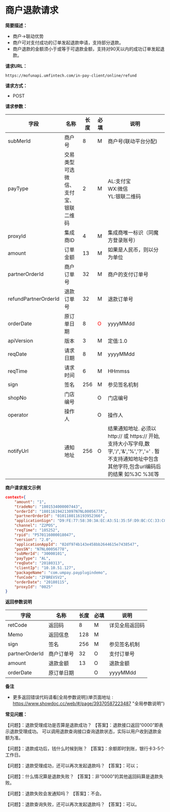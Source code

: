 # 商户退款请求
**简要描述：** 

- 商户->联动优势
- 商户可对支付成功的订单发起退款申请，支持部分退款。
- 商户退款的金额须小于或等于可退款金额，支持对90天以内的成功订单发起退款。

**请求URL：** 

`https://mofunapi.umfintech.com/in-pay-client/online/refund`

**请求方式：**
- POST 

**请求参数：** 

|	字段	|	名称	|	长度	|	必填	|	说明	|
|----|----|----|----|----|
|	subMerId	|	商户号	|	8	|	M	|	商户号(联动平台分配)	|
|	payType	|	交易类型可选微信、支付宝、银联二维码	|	2	|	M	|	AL:支付宝<br>WX:微信<br>YL:银联二维码	|
|	proxyId	|	集成商ID	|	4	|	M	|	集成商唯一标识（同魔方登录账号）	|
|	amount	|	订单金额	|	13	|	M	|	如果是人民币，则以分为单位	|
|	partnerOrderId	|	商户订单号	|	32	|	M	|	商户的支付订单号	|
|	refundPartnerOrderId	|	退款订单号	|	32	|	M	|	退款订单号	|
|	orderDate	|	原订单日期	|	8	|	<span style="color:red">O	</span>|	yyyyMMdd	|
|	apiVersion	|	版本	|	3	|	M	|	定值:1.0	|
|	reqDate	|	请求日期	|	8	|	M	|	yyyyMMdd	|
|	reqTime	|	请求时间	|	6	|	M	|	HHmmss	|
|	sign	|	签名	|	256	|	M	|	参见签名机制	|
|	shopNo	|	门店编号	|		|	O	|	门店编号	|
|	operator	|	操作人	|		|	O	|	操作人	|
|	notifyUrl	|	通知地址	|	256	|	O	| 	结果通知地址. 必须以 http:// 或 https:// 开始, 支持大小写字母,数字,'/','&','%','?','=' . 暂不支持通知地址中包含其他字符,包含url编码后的结果 如%3C %3E等	|

 **商户请求报文示例**

```json
context={
	"amount": "1",
	"tradeNo": "1801534000007443",
	"orderId": "180116194213097N7NL00056778",
	"partnerOrderId": "0101180116193952366",
	"applicationSign": "D9:FE:77:58:30:3A:EC:A3:51:35:5F:D9:BC:CC:33:C8:5C:34:9C:F3",
	"channel": "Z2POS",
	"reqTime": "105252",
	"rpid": "P570116000018047",
	"version": "2.0",
	"applicationAppId": "02df974b143e458bb2644615e7438547",
	"posSN": "N7NL00056778",
	"subMerId": "30000101",
	"payType": "AL",
	"reqDate": "20180313",
	"clientIp": "10.10.51.127",
	"packageName": "com.umpay.payplugindemo",
	"funCode": "ZFBREVSV2",
	"orderDate": "20180115",
	"proxyId": "0025"
}
```

 **返回参数说明** 

|	字段	|	名称	|	长度	|	必填	|	说明	|
|----|----|----|----|----|
|	retCode	|	返回码	|	8	|	M	|	详见全局返回码	|
|	Memo	|	返回信息	|	128	|	M	|		|
|	sign	|	签名	|	256	|	M	|	参见签名机制	|
|	partnerOrderId	|	商户订单号	|	32	|	O	|	支付订单号	|
|	amount	|	退款金额	|	13	|	O	|	退款金额	|
|	orderDate	|	原订单日期	|		|	O	|	yyyyMMdd 	|

 **备注** 
- 更多返回错误代码请看[全局参数说明](单页面地址 : https://www.showdoc.cc/web/#/page/39370587223487 "全局参数说明")

**常见问题：**

【问题】：退款受理成功是否算是退款成功？
【答案】：退款接口返回“0000”即表示退款受理成功。
可以调用退款查询接口查询退款状态，实际以用户收到退款金额为准。

【问题】：退款成功后，钱什么时候到账？
【答案】：余额即时到账，银行卡3-5个工作日。

【问题】：退款受理成功，还可以再次发起退款吗？
【答案】：可以；

【问题】：什么情况算是退款失败？
【答案】：非“0000”的其他返回码算是退款失败。

【问题】：退款失败会发通知吗？
【答案】：不会。

【问题】：退款查询失败，还可以再次发起退款吗？
【答案】：可以。